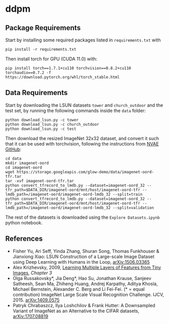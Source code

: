 # ddpm

## Package Requirements

Start by installing some required packages listed in `requirements.txt` with

```cli
pip install -r requirements.txt
```

Then install torch for GPU (CUDA 11.0) with:

```cli
pip install torch==1.7.1+cu110 torchvision==0.8.2+cu110 torchaudio==0.7.2 -f https://download.pytorch.org/whl/torch_stable.html
```

## Data Requirements

Start by downloading the LSUN datasets `tower` and `church_outdoor` and the test set, by running the following commands inside the `data` folder:

```cli
python download_lsun.py -c tower
python download_lsun.py -c church_outdoor
python download_lsun.py -c test
```

Then download the resized ImageNet 32x32 dataset, and convert it such that it can be used with torchvision, following the instructions from [NVAE GitHub](https://github.com/NVlabs/NVAE):

```cli
cd data
mkdir imagenet-oord
cd imagenet-oord
wget https://storage.googleapis.com/glow-demo/data/imagenet-oord-tfr.tar
tar -xvf imagenet-oord-tfr.tar
python convert_tfrecord_to_lmdb.py --dataset=imagenet-oord_32 --tfr_path=$DATA_DIR/imagenet-oord/mnt/host/imagenet-oord-tfr --lmdb_path=/imagenet-oord/imagenet-oord-lmdb_32 --split=train
python convert_tfrecord_to_lmdb.py --dataset=imagenet-oord_32 --tfr_path=$DATA_DIR/imagenet-oord/mnt/host/imagenet-oord-tfr --lmdb_path=/imagenet-oord/imagenet-oord-lmdb_32 --split=validation
```

The rest of the datasets is downloaded using the `Explore Datasets.ipynb` python notebook.

<!-- If you want to perform mixed precision training, a couple of things are required. Firstly, your system is required to have `nvcc` (the NVIDIA CUDA compiler), which can be installed from the [NVIDIA developer website](https://developer.nvidia.com/cuda-downloads) and following on-screen instructions. Note that the torch installation above uses [CUDA 11.0](https://developer.nvidia.com/cuda-11.0-download-archive), which then should be downloaded instead. Secondly, you should download NVIDIAs `apex` package, which is done by:

```cli
git clone https://github.com/NVIDIA/apex
cd apex
pip install -v --disable-pip-version-check --no-cache-dir --global-option="--cpp_ext" --global-option="--cuda_ext" ./
``` -->

## References

- Fisher Yu, Ari Seff, Yinda Zhang, Shuran Song, Thomas Funkhouser & Jianxiong Xiao: LSUN Construction of a Large-scale Image Dataset using Deep Learning with Humans in the Loop, [arXiv:1506.03365](https://arxiv.org/abs/1506.03365)
- Alex Krizhevsky, 2009, [Learning Multiple Layers of Features from Tiny Images](https://www.cs.toronto.edu/~kriz/learning-features-2009-TR.pdf), *Chapter 3*
- Olga Russakovsky*, Jia Deng*, Hao Su, Jonathan Krause, Sanjeev Satheesh, Sean Ma, Zhiheng Huang, Andrej Karpathy, Aditya Khosla, Michael Bernstein, Alexander C. Berg and Li Fei-Fei. (* = equal contribution) ImageNet Large Scale Visual Recognition Challenge. IJCV, 2015. [arXiv:1409.0575](https://arxiv.org/abs/1409.0575)
- Patryk Chrabaszcz, Ilya Loshchilov & Frank Hutter: A Downsampled Variant of ImageNet as an Alternative to the CIFAR datasets, [arXiv:1707.08819](https://arxiv.org/abs/1707.08819)